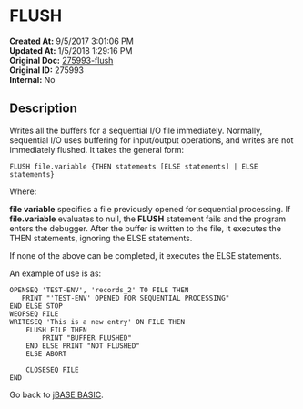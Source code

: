 # FLUSH

**Created At:** 9/5/2017 3:01:06 PM  
**Updated At:** 1/5/2018 1:29:16 PM  
**Original Doc:** [275993-flush](https://docs.jbase.com/36868-jbase-basic/275993-flush)  
**Original ID:** 275993  
**Internal:** No  

## Description

Writes all the buffers for a sequential I/O file immediately. Normally, sequential I/O uses buffering for input/output operations, and writes are not immediately flushed. It takes the general form:

```
FLUSH file.variable {THEN statements [ELSE statements] | ELSE statements}
```

Where:

**file variable** specifies a file previously opened for sequential processing. If **file.variable** evaluates to null, the **FLUSH** statement fails and the program enters the debugger. After the buffer is written to the file, it executes the THEN statements, ignoring the ELSE statements.

If none of the above can be completed, it executes the ELSE statements.

An example of use is as:

```
OPENSEQ 'TEST-ENV', 'records_2' TO FILE THEN
   PRINT "'TEST-ENV' OPENED FOR SEQUENTIAL PROCESSING"
END ELSE STOP
WEOFSEQ FILE
WRITESEQ 'This is a new entry' ON FILE THEN
    FLUSH FILE THEN
        PRINT "BUFFER FLUSHED"
    END ELSE PRINT "NOT FLUSHED"
    ELSE ABORT

    CLOSESEQ FILE
END
```

Go back to [jBASE BASIC](./../jbase-basic-programmers-reference-guide).
